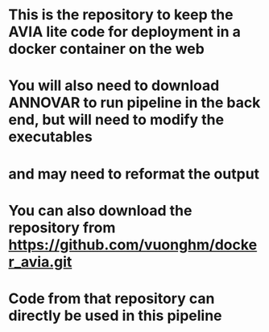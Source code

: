 # This is the repository to keep the AVIA lite code for deployment in a docker container on the web
# You will also need to download ANNOVAR to run pipeline in the back end, but will need to modify the executables 
# and may need to reformat the output

# You can also download the repository from https://github.com/vuonghm/docker_avia.git
# Code from that repository can directly be used in this pipeline
